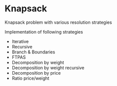 # Knapsack
Knapsack problem with various resolution strategies


Implementation of following strategies
- Iterative
- Recursive
- Branch & Boundaries
- FTPAS
- Decomposition by weight
- Decomposition by weight recursive
- Decomposition by price
- Ratio price/weight
